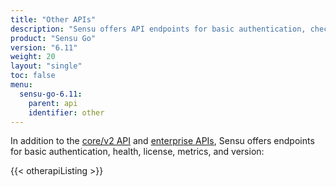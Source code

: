 ```yaml
---
title: "Other APIs"
description: "Sensu offers API endpoints for basic authentication, checking cluster health checks, and retrieving metrics, license information, and version information."
product: "Sensu Go"
version: "6.11"
weight: 20
layout: "single"
toc: false
menu:
  sensu-go-6.11:
    parent: api
    identifier: other
---
```


In addition to the [core/v2 API][1] and [enterprise APIs][2], Sensu offers endpoints for basic authentication, health, license, metrics, and version:

{{< otherapiListing >}}


[1]: ../core/
[2]: ../enterprise/
